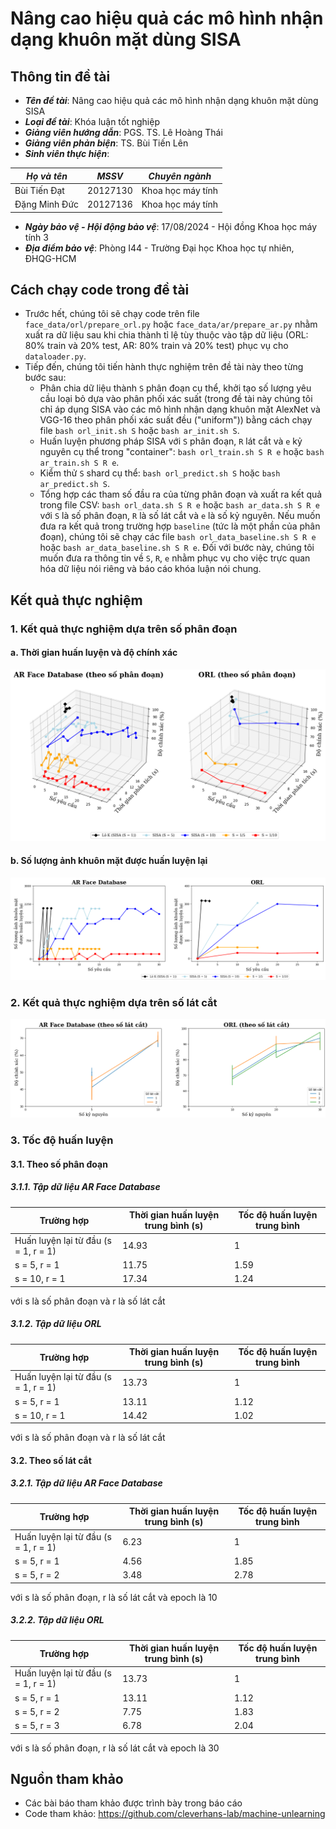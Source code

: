 # Nâng cao hiệu quả các mô hình nhận dạng khuôn mặt dùng SISA

## Thông tin đề tài

- ***Tên đề tài***: Nâng cao hiệu quả các mô hình nhận dạng khuôn mặt dùng SISA
- ***Loại đề tài***: Khóa luận tốt nghiệp
- ***Giảng viên hướng dẫn***: PGS. TS. Lê Hoàng Thái
- ***Giảng viên phản biện***: TS. Bùi Tiến Lên
- ***Sinh viên thực hiện***:

| ***Họ và tên***  | ***MSSV***  | ***Chuyên ngành***  |
|    ---     | ---   | ---   |
| Bùi Tiến Đạt  | 20127130  | Khoa học máy tính  |
| Đặng Minh Đức  | 20127136  | Khoa học máy tính  |

- ***Ngày bảo vệ - Hội động bảo vệ***: 17/08/2024 - Hội đồng Khoa học máy tính 3
- ***Địa điểm bảo vệ***: Phòng I44 - Trường Đại học Khoa học tự nhiên, ĐHQG-HCM

## Cách chạy code trong đề tài

- Trước hết, chúng tôi sẽ chạy code trên file `face_data/orl/prepare_orl.py` hoặc `face_data/ar/prepare_ar.py` nhằm xuất ra dữ liệu sau khi chia thành tỉ lệ tùy thuộc vào tập dữ liệu (ORL: 80% train và 20% test, AR: 80% train và 20% test) phục vụ cho `dataloader.py`.
- Tiếp đến, chúng tôi tiến hành thực nghiệm trên đề tài này theo từng bước sau:
    * Phân chia dữ liệu thành `S` phân đoạn cụ thể, khởi tạo số lượng yêu cầu loại bỏ dựa vào phân phối xác suất (trong đề tài này chúng tôi chỉ áp dụng SISA vào các mô hình nhận dạng khuôn mặt AlexNet và VGG-16 theo phân phối xác suất đều ("uniform")) bằng cách chạy file `bash orl_init.sh S` hoặc `bash ar_init.sh S`.
    * Huấn luyện phương pháp SISA với `S` phân đoạn, `R` lát cắt và `e` kỷ nguyên cụ thể trong "container": `bash orl_train.sh S R e` hoặc `bash ar_train.sh S R e`.
    * Kiểm thử `S` shard cụ thể: `bash orl_predict.sh S` hoặc `bash ar_predict.sh S`.
    * Tổng hợp các tham số đầu ra của từng phân đoạn và xuất ra kết quả trong file CSV: `bash orl_data.sh S R e` hoặc `bash ar_data.sh S R e` với `S` là số phân đoạn, `R` là số lát cắt và `e` là số kỷ nguyên. Nếu muốn đưa ra kết quả trong trường hợp `baseline` (tức là một phần của phân đoạn), chúng tôi sẽ chạy các file `bash orl_data_baseline.sh S R e` hoặc `bash ar_data_baseline.sh S R e`. Đối với bước này, chúng tôi muốn đưa ra thông tin về `S`, `R`, `e` nhằm phục vụ cho việc trực quan hóa dữ liệu nói riêng và báo cáo khóa luận nói chung. 

## Kết quả thực nghiệm

### 1. Kết quả thực nghiệm dựa trên số phân đoạn
#### a. Thời gian huấn luyện và độ chính xác
![Biểu đồ thể hiện thời gian huấn luyện và độ chính xác dựa trên phân đoạn của hai tập dữ liệu AR Face Database và ORL](./vis_img/plot_base_shards.png)

#### b. Số lượng ảnh khuôn mặt được huấn luyện lại
![Biểu đồ thể hiện số lượng ảnh khuôn mặt được huấn luyện lại dựa trên phân đoạn của hai tập dữ liệu AR Face Database và ORL](./vis_img/plot_ret_pts.png)

### 2. Kết quả thực nghiệm dựa trên số lát cắt
![Biểu đồ thể hiện độ chính xác dựa trên số lát cắt của hai tập dữ liệu AR Face Database và ORL](./vis_img/plot_base_slices.png)

### 3. Tốc độ huấn luyện
#### 3.1. Theo số phân đoạn
##### 3.1.1. Tập dữ liệu AR Face Database

| Trường hợp  | Thời gian huấn luyện trung bình (s)  | Tốc độ huấn luyện trung bình |
|    ---     | ---   | ---   |
| Huấn luyện lại từ đầu (s = 1, r = 1)  | 14.93  | 1  |
| s = 5, r = 1  | 11.75  | 1.59  |
| s = 10, r = 1  | 17.34  | 1.24  |

với s là số phân đoạn và r là số lát cắt
##### 3.1.2. Tập dữ liệu ORL

| Trường hợp  | Thời gian huấn luyện trung bình (s) | Tốc độ huấn luyện trung bình |
|    ---     | ---   | ---   |
| Huấn luyện lại từ đầu (s = 1, r = 1)  | 13.73  | 1  |
| s = 5, r = 1  | 13.11  | 1.12  |
| s = 10, r = 1  | 14.42  | 1.02  |

với s là số phân đoạn và r là số lát cắt

#### 3.2. Theo số lát cắt
##### 3.2.1. Tập dữ liệu AR Face Database

| Trường hợp  | Thời gian huấn luyện trung bình (s)  | Tốc độ huấn luyện trung bình |
|    ---     | ---   | ---   |
| Huấn luyện lại từ đầu (s = 1, r = 1)  | 6.23  | 1  |
| s = 5, r = 1  | 4.56  | 1.85  |
| s = 5, r = 2  | 3.48  | 2.78  |

với s là số phân đoạn, r là số lát cắt và epoch là 10

##### 3.2.2. Tập dữ liệu ORL

| Trường hợp  | Thời gian huấn luyện trung bình (s) | Tốc độ huấn luyện trung bình |
|    ---     | ---   | ---   |
| Huấn luyện lại từ đầu (s = 1, r = 1)  | 13.73  | 1  |
| s = 5, r = 1  | 13.11  | 1.12  |
| s = 5, r = 2  | 7.75  | 1.83  |
| s = 5, r = 3  | 6.78  | 2.04  |

với s là số phân đoạn, r là số lát cắt và epoch là 30

## Nguồn tham khảo
- Các bài báo tham khảo được trình bày trong báo cáo
- Code tham khảo: https://github.com/cleverhans-lab/machine-unlearning
